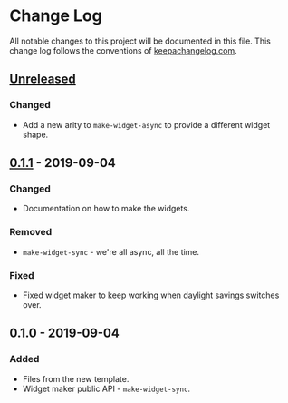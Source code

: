 # Change Log
All notable changes to this project will be documented in this file. This change log follows the conventions of [keepachangelog.com](http://keepachangelog.com/).

## [Unreleased]
### Changed
- Add a new arity to `make-widget-async` to provide a different widget shape.

## [0.1.1] - 2019-09-04
### Changed
- Documentation on how to make the widgets.

### Removed
- `make-widget-sync` - we're all async, all the time.

### Fixed
- Fixed widget maker to keep working when daylight savings switches over.

## 0.1.0 - 2019-09-04
### Added
- Files from the new template.
- Widget maker public API - `make-widget-sync`.

[Unreleased]: https://github.com/your-name/regex-crossword/compare/0.1.1...HEAD
[0.1.1]: https://github.com/your-name/regex-crossword/compare/0.1.0...0.1.1
